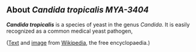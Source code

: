 About *Candida tropicalis MYA-3404* 
-----------------------------------



***Candida tropicalis*** is a species of yeast in the genus *Candida*.
It is easily recognized as a common medical yeast pathogen,

([Text](http://en.wikipedia.org/wiki/Candida_tropicalis) and
[image](https://commons.wikimedia.org/wiki/File:Candida_trpicalis.jpeg)
from [Wikipedia](http://en.wikipedia.org/), the free encyclopaedia.)
